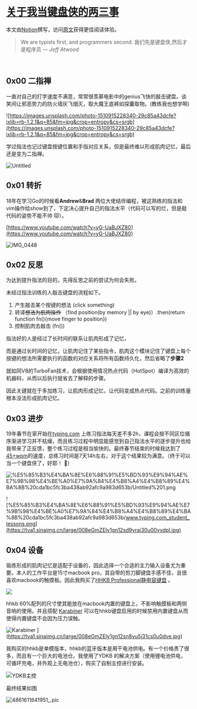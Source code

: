 # [关于我当键盘侠的两三事](https://www.notion.so/d5aed5e1be3742ddaad27a599559d2e5)

本文由[Notion](https://www.notion.so/)撰写，访问[原文](https://www.notion.so/d5aed5e1be3742ddaad27a599559d2e5)获得更佳阅读体验。

> We are typists first, and programmers second.
我们先是键盘侠,然后才是程序员
*— Jeff Atwood*

​                             

## 0x00 二指禅

一直对自己的打字速度不满意，常常很羡慕电影中的genius飞快的敲击键盘。谈笑间让邪恶势力的防火墙灰飞烟灭，取大魔王底裤如探囊取物。(教练我也想学啊)

![https://images.unsplash.com/photo-1510915228340-29c85a43dcfe?ixlib=rb-1.2.1&q=85&fm=jpg&crop=entropy&cs=srgb](https://images.unsplash.com/photo-1510915228340-29c85a43dcfe?ixlib=rb-1.2.1&q=85&fm=jpg&crop=entropy&cs=srgb)

学过指法也记过键盘按键位置和手指对应关系，但是最终难以形成肌肉记忆，最后还是变为二指禅。

![Untitled](https://tva1.sinaimg.cn/large/008eGmZEly1gn22ussc14j30kf0xonl9.jpg)

## 0x01 转折

18年在学习Go的时候看**Andrew**&**Brad** 两位大佬结伴编程，被这熟练的指法和vim操作给show到了，下定决心提升自己的指法水平（代码可以写的烂，但是敲代码的姿势不能不帅 😾）。

[https://www.youtube.com/watch?v=yG-UaBJXZ80](https://www.youtube.com/watch?v=yG-UaBJXZ80)

![IMG_0448](https://tva1.sinaimg.cn/large/008eGmZEly1gn22v3c44eg30dc07i7wh.gif)

## 0x02 反思

为达到提升指法的目的，先得反思之前的尝试为何会失败。

未经过指法训练的人敲击键盘的流程如下。

1. 产生敲击某个按键的想法 (click something)
2. 转译~~想法为肌肉操作~~  （find position(by memory || by eye)）.then(return function fn(){move finger to  position})
3. 控制肌肉去敲击 (fn())

指法好的人是经过了长时间的联系让肌肉形成了记忆，

而是通过长时间的记忆，让肌肉记住了某些指令，肌肉这个模块记住了键盘上每个按键的想法所需要执行的函数的对应关系将所有函数持久化，然后省略了**步骤2**

就如同V8的TurboFan技术，会根据使用情况热点代码（HotSpot）编译为高效的机器码，从而以后执行就省去了解释的步骤。

因此关键就在于多加练习，让肌肉形成记忆，让代码变成热点代码。之前的训练量根本没法形成肌肉记忆。

## 0x03 进步

19年春节在家开始在[typing.com](http://typing.com/) 上练习指法每天差不多2h，课程会按不同区位循序渐进学习并不枯燥，而且练习过程中明显能感觉到自己指法水平的逐步提升也给我带来了正反馈，整个练习过程是相当愉快的。最终春节结束的时候我达到了[45+wpm](https://www.ratatype.com/u2881860/certificate/)的速度，总练习时间是7天14h左右，对于这个结果较为满意。（终于可以当一个键盘侠了，好耶！ 👻）

![%E5%85%B3%E4%BA%8E%E6%88%91%E5%BD%93%E9%94%AE%E7%9B%98%E4%BE%A0%E7%9A%84%E4%B8%A4%E4%B8%89%E4%BA%8B%20cda1bc5fc3ba438ab92afc9a983d653b/Untitled%201.png](https://tva1.sinaimg.cn/large/008eGmZEly1gn12senrvlj30oc0jdq46.jpg)

![%E5%85%B3%E4%BA%8E%E6%88%91%E5%BD%93%E9%94%AE%E7%9B%98%E4%BE%A0%E7%9A%84%E4%B8%A4%E4%B8%89%E4%BA%8B%20cda1bc5fc3ba438ab92afc9a983d653b/www.typing.com_student_lessons.png](https://tva1.sinaimg.cn/large/008eGmZEly1gn12sd9yraj30u00yvdpl.jpg)

## 0x04 设备

锻炼形成的肌肉记忆是适配于设备的，因此选择一个合适的主力输入设备尤为重要。本人的工作平台是15寸macbook pro，其自带的剪刀脚键盘手感不佳，且很喜欢macbook的触摸板。因此我购买了[HHKB Professional静电容键盘](https://item.jd.com/28296484594.html) 。

![](https://tva1.sinaimg.cn/large/008eGmZEly1gn12s82k4yj309e045taf.jpg)

hhkb 60%配列的尺寸使其能放在macbook内置的键盘上，不影响触摸板和两侧音响的使用。并且搭配 [Karabiner](https://karabiner-elements.pqrs.org/) 可以在hhkb键盘启用的时候禁用内置键盘从而使得内置键盘不会因为压力误触。

![Karabiner](https://karabiner-elements.pqrs.org/) ](https://tva1.sinaimg.cn/large/008eGmZEly1gn12sn8vu5j31cs0u0dve.jpg)

我购买的hhkb是单模版本，hhkb的蓝牙版本是用干电池供电。有一个价格贵了很多，而且有一个巨大的电池仓。我使用了YDKB 的解决方案（使用锂电池供电，可循环充电，并外观上无电池仓），购买了自制主控进行安装。

![YDKB主控](https://tva1.sinaimg.cn/large/008eGmZEly1gn12tkzssgj316k0u0x6q.jpg)





最终结果如图

![4861611641951_.pic](https://tva1.sinaimg.cn/large/008eGmZEly1gn12ul1hlbj31400u0ju2.jpg)